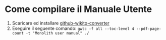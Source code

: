 # Come compilare il Manuale Utente
1. Scaricare ed installare [github-wikito-converter](https://github.com/yakivmospan/github-wikito-converter)
2. Eseguire il seguente comando: `gwtc -f all --toc-level 4 --pdf-page-count -t "Monolith user manual" ./`